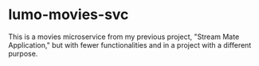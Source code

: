 # lumo-movies-svc
This is a movies microservice from my previous project, "Stream Mate Application," but with fewer functionalities and in a project with a different purpose.
